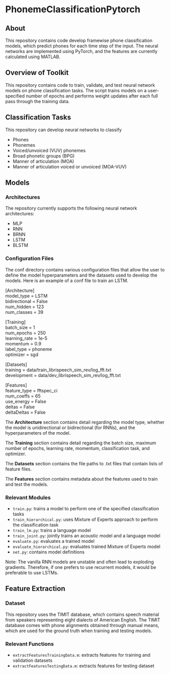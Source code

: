 # PhonemeClassificationPytorch

## About
This repository contains code develop framewise phone classification models, which predict phones for each time step of the input. The neural networks are implemented using PyTorch, and the features are currently calculated using MATLAB.

## Overview of Toolkit
This repository contains code to train, validate, and test neural network models on phone classification tasks. The script trains models on a user-specified number of epochs and performs weight updates after each full pass through the training data. 

## Classification Tasks
This repository can develop neural networks to classify 
* Phones
* Phonemes
* Voiced/unvoiced (VUV) phonemes
* Broad phonetic groups (BPG)
* Manner of articulation (MOA)
* Manner of articulation voiced or unvoiced (MOA-VUV)

## Models
### Architectures
The repository currently supports the following neural network architectures:
* MLP
* RNN
* BRNN
* LSTM
* BLSTM

### Configuration Files
The conf directory contains various configuration files that allow the user to define the model hyperparameters and the datasets used to develop the models. Here is an example of a conf file to train an LSTM.

[Architecture]<br/>
model_type = LSTM<br/>
bidirectional = False<br/>
num_hidden = 123<br/>
num_classes = 39<br/>

[Training]<br/>
batch_size = 1<br/>
num_epochs = 250<br/>
learning_rate = 1e-5<br/>
momentum = 0.9<br/>
label_type = phoneme<br/>
optimizer = sgd<br/>

[Datasets]<br/>
training = data/train_librispeech_sim_rev/log_fft.txt<br/>
development = data/dev_librispeech_sim_rev/log_fft.txt<br/>

[Features]<br/>
feature_type = fftspec_ci<br/>
num_coeffs = 65<br/>
use_energy = False<br/>
deltas = False<br/>
deltaDeltas = False<br/>

The **Architecture** section contains detail regarding the model type, whether the model is unidirectional or bidirectional (for RNNs), and the hyperparameters of the model.

The **Training** section contains detail regarding the batch size, maximum number of epochs, learning rate, momentum, classification task, and optimizer.

The **Datasets** section contains the file paths to .txt files that contain lists of feature files.

The **Features** section contains metadata about the features used to train and test the models.

### Relevant Modules
* `train.py`: trains a model to perform one of the specified classification tasks
* `train_hierarchical.py`: uses Mixture of Experts approach to perform the classification task
* `train_lm.py`: trains a language model
* `train_joint.py`: jointly trains an acoustic model and a language model
* `evaluate.py`: evaluates a trained model
* `evaluate_hierarchical.py`: evaluates trained Mixture of Experts model
* `net.py`: contains model definitions

Note: The vanilla RNN models are unstable and often lead to exploding gradients. Therefore, if one prefers to use recurrent models, it would be preferable to use LSTMs.

## Feature Extraction
### Dataset
This repository uses the TIMIT database, which contains speech material from speakers representing eight dialects of American English. The TIMIT database comes with phone alignments obtained through manual means, which are used for the ground truth when training and testing models.

### Relevant Functions
* `extractFeaturesTrainingData.m`: extracts features for training and validation datasets
* `extractFeaturesTestingData.m`: extracts features for testing dataset
